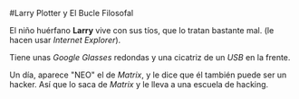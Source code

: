 #Larry Plotter y El Bucle Filosofal

El niño huérfano **Larry** vive con sus tíos, que lo tratan bastante mal.
(le hacen usar *Internet Explorer*).

Tiene unas *Google Glasses* redondas y una cicatriz de un *USB* en la frente. 

Un día, aparece "NEO" el de *Matrix*, y le dice que él también puede ser un hacker. 
Así que lo saca de *Matrix* y le lleva a una escuela de hacking. 